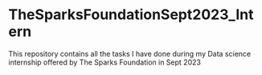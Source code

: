# TheSparksFoundationSept2023_Intern
This repository contains all the tasks I have done during my Data science internship offered by The Sparks Foundation in Sept 2023
